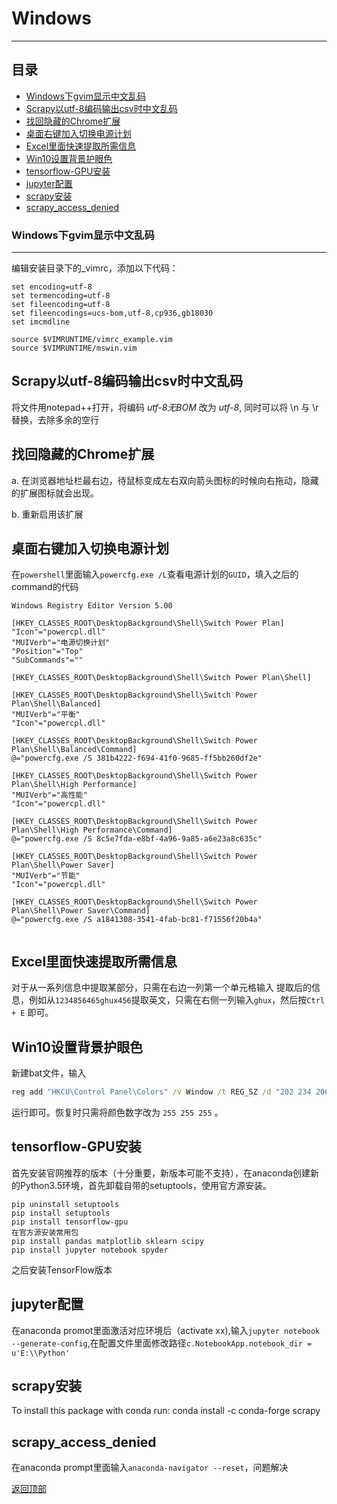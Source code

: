Windows
=====
****

## 目录


  - [Windows下gvim显示中文乱码](#windowsgvim)
  - [Scrapy以utf-8编码输出csv时中文乱码](#scrapyutf-8csv)
  - [找回隐藏的Chrome扩展](#chrome)
  - [桌面右键加入切换电源计划](#)
  - [Excel里面快速提取所需信息](#excel)
  - [Win10设置背景护眼色](#win10)
  - [tensorflow-GPU安装](#tensorflow-gpu)
  - [jupyter配置](#jupyter)
  - [scrapy安装](#scrapy)
  - [scrapy_access_denied](#scrapy-access-denied)



### Windows下gvim显示中文乱码
------
编辑安装目录下的_vimrc，添加以下代码：
```
set encoding=utf-8
set termencoding=utf-8
set fileencoding=utf-8
set fileencodings=ucs-bom,utf-8,cp936,gb18030
set imcmdline

source $VIMRUNTIME/vimrc_example.vim
source $VIMRUNTIME/mswin.vim
```

Scrapy以utf-8编码输出csv时中文乱码
------

将文件用notepad++打开，将编码 *utf-8无BOM* 改为 *utf-8*, 同时可以将 \n 与 \r 替换，去除多余的空行

找回隐藏的Chrome扩展
------
a. 在浏览器地址栏最右边，待鼠标变成左右双向箭头图标的时候向右拖动，隐藏的扩展图标就会出现。 

b. 重新启用该扩展

桌面右键加入切换电源计划
-----
在`powershell`里面输入`powercfg.exe /L`查看电源计划的`GUID`，填入之后的command的代码
```
Windows Registry Editor Version 5.00

[HKEY_CLASSES_ROOT\DesktopBackground\Shell\Switch Power Plan]
"Icon"="powercpl.dll"
"MUIVerb"="电源切换计划"
"Position"="Top"
"SubCommands"=""

[HKEY_CLASSES_ROOT\DesktopBackground\Shell\Switch Power Plan\Shell]

[HKEY_CLASSES_ROOT\DesktopBackground\Shell\Switch Power Plan\Shell\Balanced]
"MUIVerb"="平衡"
"Icon"="powercpl.dll"

[HKEY_CLASSES_ROOT\DesktopBackground\Shell\Switch Power Plan\Shell\Balanced\Command]
@="powercfg.exe /S 381b4222-f694-41f0-9685-ff5bb260df2e"

[HKEY_CLASSES_ROOT\DesktopBackground\Shell\Switch Power Plan\Shell\High Performance]
"MUIVerb"="高性能"
"Icon"="powercpl.dll"

[HKEY_CLASSES_ROOT\DesktopBackground\Shell\Switch Power Plan\Shell\High Performance\Command]
@="powercfg.exe /S 8c5e7fda-e8bf-4a96-9a85-a6e23a8c635c"

[HKEY_CLASSES_ROOT\DesktopBackground\Shell\Switch Power Plan\Shell\Power Saver]
"MUIVerb"="节能"
"Icon"="powercpl.dll"

[HKEY_CLASSES_ROOT\DesktopBackground\Shell\Switch Power Plan\Shell\Power Saver\Command]
@="powercfg.exe /S a1841308-3541-4fab-bc81-f71556f20b4a"


```

Excel里面快速提取所需信息
-----
对于从一系列信息中提取某部分，只需在右边一列第一个单元格输入 提取后的信息，例如从`1234856465ghux456`提取英文，只需在右侧一列输入`ghux`，然后按`Ctrl + E` 即可。



Win10设置背景护眼色
-----
  新建bat文件，输入
  ```bat
reg add "HKCU\Control Panel\Colors" /v Window /t REG_SZ /d "202 234 206" /f
  ```
  运行即可。恢复时只需将颜色数字改为 `255 255 255` 。


tensorflow-GPU安装
-----

首先安装官网推荐的版本（十分重要，新版本可能不支持），在anaconda创建新的Python3.5环境，首先卸载自带的setuptools，使用官方源安装。
```pip
pip uninstall setuptools
pip install setuptools
pip install tensorflow-gpu
在官方源安装常用包
pip install pandas matplotlib sklearn scipy
pip install jupyter notebook spyder
```
之后安装TensorFlow版本


jupyter配置
-----

在anaconda promot里面激活对应环境后（activate xx),输入`jupyter notebook --generate-config`,在配置文件里面修改路径`c.NotebookApp.notebook_dir = u'E:\\Python'`

scrapy安装
-----

To install this package with conda run:
conda install -c conda-forge scrapy


scrapy_access_denied
-----
在anaconda prompt里面输入`anaconda-navigator --reset`，问题解决


[返回顶部](#windows)